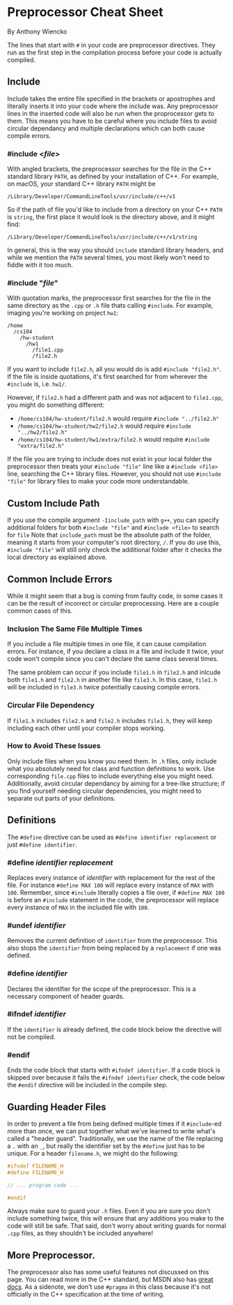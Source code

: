 # Preprocessor Cheat Sheet

By Anthony Wiencko

The lines that start with `#` in your code are preprocessor directives.
They run as the first step in the compilation process before your code is actually compiled.

## Include

Include takes the entire file specified in the brackets or apostrophes and literally inserts it into your code where the include was.
Any preprocessor lines in the inserted code will also be run when the proprocessor gets to them.
This means you have to be careful where you include files to avoid circular dependancy and multiple declarations which can both cause compile errors.

### #include \<_file_>

With angled brackets, the preprocessor searches for the file in the C++ standard library `PATH`, as defined by your installation of C++.
For example, on macOS, your standard C++ library `PATH` might be

```
/Library/Developer/CommandLineTools/usr/include/c++/v1
```

So if the path of file you'd like to include from a directory on your C++ `PATH` is `string`, the first place it would look is the directory above, and it might find:

```
/Library/Developer/CommandLineTools/usr/include/c++/v1/string
```

In general, this is the way you should `include` standard library headers, and while we mention the `PATH` several times, you most likely won't need to fiddle with it too much.

### #include "_file_"

With quotation marks, the preprocessor first searches for the file in the same directory as the `.cpp` or `.h` file thats calling `#include`.
For example, imaging you're working on project `hw1`:

```
/home
  /cs104
    /hw-student
      /hw1
        /file1.cpp
        /file2.h
```

If you want to include `file2.h`, all you would do is add `#include "file2.h"`.
If the file is inside quotations, it's first searched for from wherever the `#include` is, i.e. `hw1/`.

However, if `file2.h` had a different path and was not adjacent to `file1.cpp`, you might do something different:

- `/home/cs104/hw-student/file2.h` would require `#include "../file2.h"`
- `/home/cs104/hw-student/hw2/file2.h` would require `#include "../hw2/file2.h"`
- `/home/cs104/hw-student/hw1/extra/file2.h` would require `#include "extra/file2.h"`

If the file you are trying to include does not exist in your local folder the preprocessor then treats your `#include "file"` line like a `#include <file>` line, searching the C++ library files.
However, you should not use `#include "file"` for library files to make your code more understandable.

## Custom Include Path

If you use the compile argument `-Iinclude_path` with `g++`, you can specify additional folders for both `#include "file"` and `#include <file>` to search for `file`
Note that `include_path` must be the absolute path of the folder, meaning it starts from your computer's root directory, `/`.
If you do use this, `#include "file"` will still only check the additional folder after it checks the local directory as explained above.

## Common Include Errors

While it might seem that a bug is coming from faulty code, in some cases it can be the result of incorrect or circular preprocessing.
Here are a couple common cases of this.

### Inclusion The Same File Multiple Times

If you include a file multiple times in one file, it can cause compilation errors.
For instance, if you declare a class in a file and include it twice, your code won't compile since you can't declare the same class several times.

The same problem can occur if you include `file1.h` in `file2.h` and inlcude both `file1.h` and `file2.h` in another file like `file3.h`.
In this case, `file1.h` will be included in `file3.h` twice potentially causing compile errors.

### Circular File Dependency

If `file1.h` includes `file2.h` and `file2.h` includes `file1.h`, they will keep including each other until your compiler stops working. 

### How to Avoid These Issues

Only include files when you know you need them.
In `.h` files, only include what you absolutely need for class and function definitions to work.
Use corresponding `file.cpp` files to include everything else you might need.
Additionally, avoid circular dependancy by aiming for a tree-like structure; if you find yourself needing circular dependencies, you might need to separate out parts of your definitions.

## Definitions

The `#define` directive can be used as `#define identifier replacement` or just `#define identifier`.

### #define _identifier_ _replacement_

Replaces every instance of *identifier* with replacement for the rest of the file.
For instance `#define MAX 100` will replace every instance of `MAX` with `100`. Remember, since `#include` literally copies a file over, if `#define MAX 100` is before an `#include` statement in the code, the preprocessor will replace every instance of `MAX` in the included file with `100`.

### #undef _identifier_

Removes the current definition of `identifier` from the preprocessor.
This also stops the `identifier` from being replaced by a `replacement` if one was defined.

### #define _identifier_

Declares the identifier for the scope of the preprocessor.
This is a necessary component of header guards.

### #ifndef _identifier_

If the `identifier` is already defined, the code block below the directive will not be compiled. 

### #endif

Ends the code block that starts with `#ifndef identifier`.
If a code block is skipped over because it fails the `#ifndef identifier` check, the code below the `#endif` directive will be included in the compile step.

## Guarding Header Files

In order to prevent a file from being defined multiple times if it `#include`-ed more than once, we can put together what we've learned to write what's called a "header guard".
Traditionally, we use the name of the file replacing a `.` with an `_`, but really the identifier set by the `#define` just has to be unique.
For a header `filename.h`, we might do the following:

```c++
#ifndef FILENAME_H
#define FILENAME_H

// ... program code ...

#endif
```

Always make sure to guard your `.h` files.
Even if you are sure you don't include something twice, this will ensure that any additions you make to the code will still be safe.
That said, don't worry about writing guards for normal `.cpp` files, as they shouldn't be included anywhere!

## More Preprocessor.

The preprocessor also has some useful features not discussed on this page. 
You can read more in the C++ standard, but MSDN also has [great docs](https://docs.microsoft.com/en-us/cpp/preprocessor/preprocessor-directives?view=vs-2019).
As a sidenote, we don't use `#pragma` in this class because it's not officially in the C++ specification at the time of writing.
